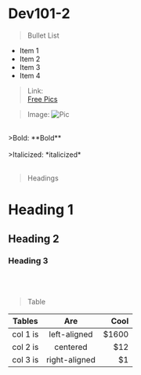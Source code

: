 # Dev101-2

> Bullet List <br>

- Item 1
- Item 2
- Item 3
- Item 4

> Link:  
> [Free Pics](https://unsplash.com/)

> Image:
> ![Pic](https://images.unsplash.com/photo-1518495973542-4542c06a5843?ixid=MnwxMjA3fDB8MHxwaG90by1wYWdlfHx8fGVufDB8fHx8&ixlib=rb-1.2.1&auto=format&fit=crop&w=1268&q=80 "Tree")

<br>
>Bold:
**Bold** <br>
<br>
>Italicized: *italicized*<br>
<br>

> Headings <br>

# Heading 1 <br>

## Heading 2 <br>

### Heading 3 <br>

<br>
<br>

> Table

| Tables   |      Are      |  Cool |
| -------- | :-----------: | ----: |
| col 1 is | left-aligned  | $1600 |
| col 2 is |   centered    |   $12 |
| col 3 is | right-aligned |    $1 |
